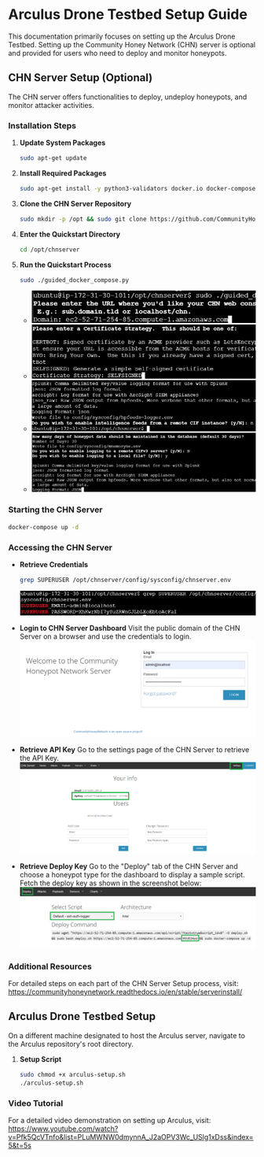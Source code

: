 
# Arculus Drone Testbed Setup Guide

This documentation primarily focuses on setting up the Arculus Drone Testbed. Setting up the Community Honey Network (CHN) server is optional and provided for users who need to deploy and monitor honeypots.

## CHN Server Setup (Optional)
The CHN server offers functionalities to deploy, undeploy honeypots, and monitor attacker activities.

### Installation Steps

1. **Update System Packages**
   ```bash
   sudo apt-get update
   ```
   
2. **Install Required Packages**
   ```bash
   sudo apt-get install -y python3-validators docker.io docker-compose
   ```
   
3. **Clone the CHN Server Repository**
   ```bash
   sudo mkdir -p /opt && sudo git clone https://github.com/CommunityHoneyNetwork/chn-quickstart.git /opt/chnserver
   ```
   
4. **Enter the Quickstart Directory**
   ```bash
   cd /opt/chnserver
   ```
   
5. **Run the Quickstart Process**
   ```bash
   sudo ./guided_docker_compose.py
   ```
   - ![Input the public domain name of the host machine for the CHN server](documentation_screenshots/chn_server_domain.png)
   - ![Choose SELFSIGNED as the preferred certification strategy](documentation_screenshots/chn_server_cert_strategy.png)
   - ![Choose json as the default logging format](documentation_screenshots/chn_server_logging.png)
   - ![Rest of the configuration for the CHN Server](documentation_screenshots/chn_server_config.png)

### Starting the CHN Server
   ```bash
   docker-compose up -d
   ```

### Accessing the CHN Server

- **Retrieve Credentials**
  ```bash
  grep SUPERUSER /opt/chnserver/config/sysconfig/chnserver.env
  ```
  ![Fetching the login credentials](documentation_screenshots/chn_server_credentials.png)

- **Login to CHN Server Dashboard**
  Visit the public domain of the CHN Server on a browser and use the credentials to login.
  ![Logging into the CHN Server Dashboard](documentation_screenshots/chn_server_login.png)

- **Retrieve API Key**
  Go to the settings page of the CHN Server to retrieve the API Key.
  ![Retrieving the API Key](documentation_screenshots/chn_server_apikey.png)

- **Retrieve Deploy Key**
  Go to the "Deploy" tab of the CHN Server and choose a honeypot type for the dashboard to display a sample script. Fetch the deploy key as shown in the screenshot below:
  ![Fetching the deploy key of the CHN Server](documentation_screenshots/chn_server_deploykey.png)

### Additional Resources
For detailed steps on each part of the CHN Server Setup process, visit:
https://communityhoneynetwork.readthedocs.io/en/stable/serverinstall/

## Arculus Drone Testbed Setup

On a different machine designated to host the Arculus server, navigate to the Arculus repository's root directory.

1. **Setup Script**
   ```bash
   sudo chmod +x arculus-setup.sh
   ./arculus-setup.sh
   ```

### Video Tutorial
For a detailed video demonstration on setting up Arculus, visit:
https://www.youtube.com/watch?v=Pfk5QcVTnfo&list=PLuMWNW0dmynnA_J2aOPV3Wc_USlg1xDss&index=5&t=5s

